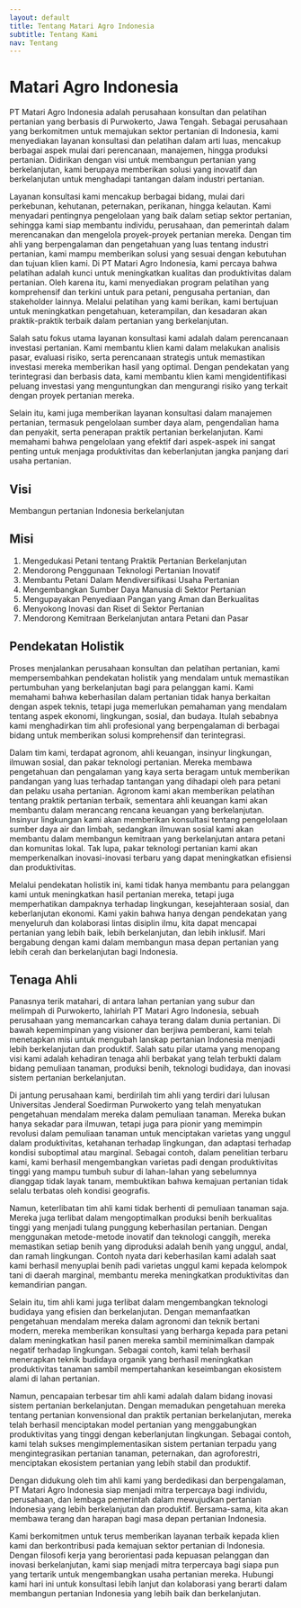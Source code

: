 ```yaml
---
layout: default
title: Tentang Matari Agro Indonesia
subtitle: Tentang Kami
nav: Tentang 
---
```

<h1>Matari Agro Indonesia</h1>
<p>PT Matari Agro Indonesia adalah perusahaan konsultan dan pelatihan pertanian yang berbasis di Purwokerto, Jawa Tengah. Sebagai perusahaan yang berkomitmen untuk memajukan sektor pertanian di Indonesia, kami menyediakan layanan konsultasi dan pelatihan dalam arti luas, mencakup berbagai aspek mulai dari perencanaan, manajemen, hingga produksi pertanian. Didirikan dengan visi untuk membangun pertanian yang berkelanjutan, kami berupaya memberikan solusi yang inovatif dan berkelanjutan untuk menghadapi tantangan dalam industri pertanian.</p>

<p>Layanan konsultasi kami mencakup berbagai bidang, mulai dari perkebunan, kehutanan, peternakan, perikanan, hingga kelautan. Kami menyadari pentingnya pengelolaan yang baik dalam setiap sektor pertanian, sehingga kami siap membantu individu, perusahaan, dan pemerintah dalam merencanakan dan mengelola proyek-proyek pertanian mereka. Dengan tim ahli yang berpengalaman dan pengetahuan yang luas tentang industri pertanian, kami mampu memberikan solusi yang sesuai dengan kebutuhan dan tujuan klien kami.
Di PT Matari Agro Indonesia, kami percaya bahwa pelatihan adalah kunci untuk meningkatkan kualitas dan produktivitas dalam pertanian. Oleh karena itu, kami menyediakan program pelatihan yang komprehensif dan terkini untuk para petani, pengusaha pertanian, dan stakeholder lainnya. Melalui pelatihan yang kami berikan, kami bertujuan untuk meningkatkan pengetahuan, keterampilan, dan kesadaran akan praktik-praktik terbaik dalam pertanian yang berkelanjutan.</p>

<p>Salah satu fokus utama layanan konsultasi kami adalah dalam perencanaan investasi pertanian. Kami membantu klien kami dalam melakukan analisis pasar, evaluasi risiko, serta perencanaan strategis untuk memastikan investasi mereka memberikan hasil yang optimal. Dengan pendekatan yang terintegrasi dan berbasis data, kami membantu klien kami mengidentifikasi peluang investasi yang menguntungkan dan mengurangi risiko yang terkait dengan proyek pertanian mereka.</p>

<p>Selain itu, kami juga memberikan layanan konsultasi dalam manajemen pertanian, termasuk pengelolaan sumber daya alam, pengendalian hama dan penyakit, serta penerapan praktik pertanian berkelanjutan. Kami memahami bahwa pengelolaan yang efektif dari aspek-aspek ini sangat penting untuk menjaga produktivitas dan keberlanjutan jangka panjang dari usaha pertanian.</p>

<h2>Visi</h2>
<p>Membangun pertanian Indonesia berkelanjutan</p>

<h2>Misi</h2> 
<ol>
	<li>Mengedukasi Petani tentang Praktik Pertanian Berkelanjutan</li>
	<li>Mendorong Penggunaan Teknologi Pertanian Inovatif</li>
	<li>Membantu Petani Dalam Mendiversifikasi Usaha Pertanian</li>
	<li>Mengembangkan Sumber Daya Manusia di Sektor Pertanian</li>
	<li>Mengupayakan Penyediaan Pangan yang Aman dan Berkualitas</li>
	<li>Menyokong Inovasi dan Riset di Sektor Pertanian</li>
	<li>Mendorong Kemitraan Berkelanjutan antara Petani dan Pasar</li>
</ol>

<h2>Pendekatan Holistik</h2>
<p>Proses menjalankan perusahaan konsultan dan pelatihan pertanian, kami mempersembahkan pendekatan holistik yang mendalam untuk memastikan pertumbuhan yang berkelanjutan bagi para pelanggan kami. Kami memahami bahwa keberhasilan dalam pertanian tidak hanya berkaitan dengan aspek teknis, tetapi juga memerlukan pemahaman yang mendalam tentang aspek ekonomi, lingkungan, sosial, dan budaya. Itulah sebabnya kami menghadirkan tim ahli profesional yang berpengalaman di berbagai bidang untuk memberikan solusi komprehensif dan terintegrasi.</p>

<p>Dalam tim kami, terdapat agronom, ahli keuangan, insinyur lingkungan, ilmuwan sosial, dan pakar teknologi pertanian. Mereka membawa pengetahuan dan pengalaman yang kaya serta beragam untuk memberikan pandangan yang luas terhadap tantangan yang dihadapi oleh para petani dan pelaku usaha pertanian. Agronom kami akan memberikan pelatihan tentang praktik pertanian terbaik, sementara ahli keuangan kami akan membantu dalam merancang rencana keuangan yang berkelanjutan. Insinyur lingkungan kami akan memberikan konsultasi tentang pengelolaan sumber daya air dan limbah, sedangkan ilmuwan sosial kami akan membantu dalam membangun kemitraan yang berkelanjutan antara petani dan komunitas lokal. Tak lupa, pakar teknologi pertanian kami akan memperkenalkan inovasi-inovasi terbaru yang dapat meningkatkan efisiensi dan produktivitas.</p>

<p>Melalui pendekatan holistik ini, kami tidak hanya membantu para pelanggan kami untuk meningkatkan hasil pertanian mereka, tetapi juga memperhatikan dampaknya terhadap lingkungan, kesejahteraan sosial, dan keberlanjutan ekonomi. Kami yakin bahwa hanya dengan pendekatan yang menyeluruh dan kolaborasi lintas disiplin ilmu, kita dapat mencapai pertanian yang lebih baik, lebih berkelanjutan, dan lebih inklusif. Mari bergabung dengan kami dalam membangun masa depan pertanian yang lebih cerah dan berkelanjutan bagi Indonesia.</p>

<h2>Tenaga Ahli</h2>
<p>Panasnya terik matahari, di antara lahan pertanian yang subur dan melimpah di Purwokerto, lahirlah PT Matari Agro Indonesia, sebuah perusahaan yang memancarkan cahaya terang dalam dunia pertanian. Di bawah kepemimpinan yang visioner dan berjiwa pemberani, kami telah menetapkan misi untuk mengubah lanskap pertanian Indonesia menjadi lebih berkelanjutan dan produktif. Salah satu pilar utama yang menopang visi kami adalah kehadiran tenaga ahli berbakat yang telah terbukti dalam bidang pemuliaan tanaman, produksi benih, teknologi budidaya, dan inovasi sistem pertanian berkelanjutan.</p>

<p>Di jantung perusahaan kami, berdirilah tim ahli yang terdiri dari lulusan Universitas Jenderal Soedirman Purwokerto yang telah menyatukan pengetahuan mendalam mereka dalam pemuliaan tanaman. Mereka bukan hanya sekadar para ilmuwan, tetapi juga para pionir yang memimpin revolusi dalam pemuliaan tanaman untuk menciptakan varietas yang unggul dalam produktivitas, ketahanan terhadap lingkungan, dan adaptasi terhadap kondisi suboptimal atau marginal. Sebagai contoh, dalam penelitian terbaru kami, kami berhasil mengembangkan varietas padi dengan produktivitas tinggi yang mampu tumbuh subur di lahan-lahan yang sebelumnya dianggap tidak layak tanam, membuktikan bahwa kemajuan pertanian tidak selalu terbatas oleh kondisi geografis.</p>

<p>Namun, keterlibatan tim ahli kami tidak berhenti di pemuliaan tanaman saja. Mereka juga terlibat dalam mengoptimalkan produksi benih berkualitas tinggi yang menjadi tulang punggung keberhasilan pertanian. Dengan menggunakan metode-metode inovatif dan teknologi canggih, mereka memastikan setiap benih yang diproduksi adalah benih yang unggul, andal, dan ramah lingkungan. Contoh nyata dari keberhasilan kami adalah saat kami berhasil menyuplai benih padi varietas unggul kami kepada kelompok tani di daerah marginal, membantu mereka meningkatkan produktivitas dan kemandirian pangan.</p>

<p>Selain itu, tim ahli kami juga terlibat dalam mengembangkan teknologi budidaya yang efisien dan berkelanjutan. Dengan memanfaatkan pengetahuan mendalam mereka dalam agronomi dan teknik bertani modern, mereka memberikan konsultasi yang berharga kepada para petani dalam meningkatkan hasil panen mereka sambil meminimalkan dampak negatif terhadap lingkungan. Sebagai contoh, kami telah berhasil menerapkan teknik budidaya organik yang berhasil meningkatkan produktivitas tanaman sambil mempertahankan keseimbangan ekosistem alami di lahan pertanian.</p>

<p>Namun, pencapaian terbesar tim ahli kami adalah dalam bidang inovasi sistem pertanian berkelanjutan. Dengan memadukan pengetahuan mereka tentang pertanian konvensional dan praktik pertanian berkelanjutan, mereka telah berhasil menciptakan model pertanian yang menggabungkan produktivitas yang tinggi dengan keberlanjutan lingkungan. Sebagai contoh, kami telah sukses mengimplementasikan sistem pertanian terpadu yang mengintegrasikan pertanian tanaman, peternakan, dan agroforestri, menciptakan ekosistem pertanian yang lebih stabil dan produktif.</p>

<p>Dengan didukung oleh tim ahli kami yang berdedikasi dan berpengalaman, PT Matari Agro Indonesia siap menjadi mitra terpercaya bagi individu, perusahaan, dan lembaga pemerintah dalam mewujudkan pertanian Indonesia yang lebih berkelanjutan dan produktif. Bersama-sama, kita akan membawa terang dan harapan bagi masa depan pertanian Indonesia. </p>

<p>Kami berkomitmen untuk terus memberikan layanan terbaik kepada klien kami dan berkontribusi pada kemajuan sektor pertanian di Indonesia. Dengan filosofi kerja yang berorientasi pada kepuasan pelanggan dan inovasi berkelanjutan, kami siap menjadi mitra terpercaya bagi siapa pun yang tertarik untuk mengembangkan usaha pertanian mereka. Hubungi kami hari ini untuk konsultasi lebih lanjut dan kolaborasi yang berarti dalam membangun pertanian Indonesia yang lebih baik dan berkelanjutan.</p>

